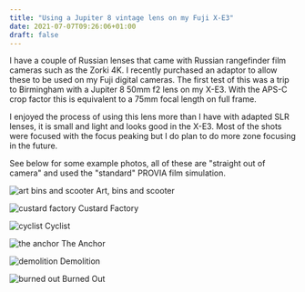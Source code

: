 ```yaml
---
title: "Using a Jupiter 8 vintage lens on my Fuji X-E3"
date: 2021-07-07T09:26:06+01:00
draft: false
---
```


I have a couple of Russian lenses that came with Russian rangefinder film cameras such as the Zorki 4K. I recently purchased an adaptor to allow these to be used on my Fuji digital cameras. The first test of this was a trip to Birmingham with a Jupiter 8 50mm f2 lens on my X-E3. With the APS-C crop factor this is equivalent to a 75mm focal length on full frame.

I enjoyed the process of using this lens more than I have with adapted SLR lenses, it is small and light and looks good in the X-E3. Most of the shots were focused with the focus peaking but I do plan to do more zone focusing in the future.

See below for some example photos, all of these are "straight out of camera" and used the "standard" PROVIA film simulation.

![art bins and scooter](/images/art_bins_and_scooter.JPG "Art, bins and scooter")
Art, bins and scooter

![custard factory](/images/custard_factory.JPG "Custard Factory")
Custard Factory

![cyclist](/images/cyclist.JPG "Cyclist")
Cyclist

![the anchor](/images/the_anchor.JPG "The Anchor")
The Anchor

![demolition](/images/demolition.JPG "Art, bins and scooter")
Demolition

![burned out](/images/burned_out.JPG "Burned Out")
Burned Out

